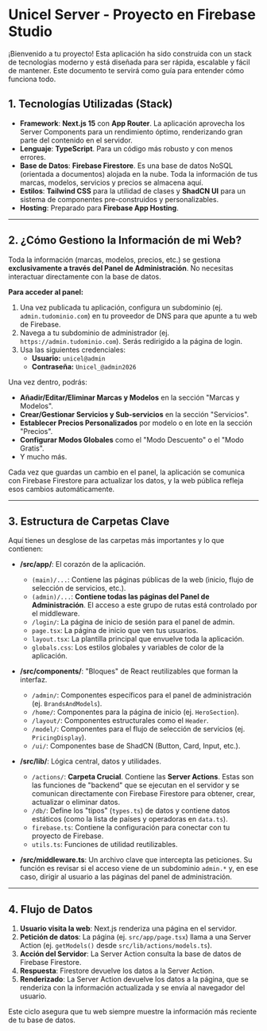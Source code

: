 # Unicel Server - Proyecto en Firebase Studio

¡Bienvenido a tu proyecto! Esta aplicación ha sido construida con un stack de tecnologías moderno y está diseñada para ser rápida, escalable y fácil de mantener. Este documento te servirá como guía para entender cómo funciona todo.

## 1. Tecnologías Utilizadas (Stack)

- **Framework**: **Next.js 15** con **App Router**. La aplicación aprovecha los Server Components para un rendimiento óptimo, renderizando gran parte del contenido en el servidor.
- **Lenguaje**: **TypeScript**. Para un código más robusto y con menos errores.
- **Base de Datos**: **Firebase Firestore**. Es una base de datos NoSQL (orientada a documentos) alojada en la nube. Toda la información de tus marcas, modelos, servicios y precios se almacena aquí.
- **Estilos**: **Tailwind CSS** para la utilidad de clases y **ShadCN UI** para un sistema de componentes pre-construidos y personalizables.
- **Hosting**: Preparado para **Firebase App Hosting**.

---

## 2. ¿Cómo Gestiono la Información de mi Web?

Toda la información (marcas, modelos, precios, etc.) se gestiona **exclusivamente a través del Panel de Administración**. No necesitas interactuar directamente con la base de datos.

**Para acceder al panel:**
1.  Una vez publicada tu aplicación, configura un subdominio (ej. `admin.tudominio.com`) en tu proveedor de DNS para que apunte a tu web de Firebase.
2.  Navega a tu subdominio de administrador (ej. `https://admin.tudominio.com`). Serás redirigido a la página de login.
3.  Usa las siguientes credenciales:
    - **Usuario:** `unicel@admin`
    - **Contraseña:** `Unicel_@admin2026`

Una vez dentro, podrás:
- **Añadir/Editar/Eliminar Marcas y Modelos** en la sección "Marcas y Modelos".
- **Crear/Gestionar Servicios y Sub-servicios** en la sección "Servicios".
- **Establecer Precios Personalizados** por modelo o en lote en la sección "Precios".
- **Configurar Modos Globales** como el "Modo Descuento" o el "Modo Gratis".
- Y mucho más.

Cada vez que guardas un cambio en el panel, la aplicación se comunica con Firebase Firestore para actualizar los datos, y la web pública refleja esos cambios automáticamente.

---

## 3. Estructura de Carpetas Clave

Aquí tienes un desglose de las carpetas más importantes y lo que contienen:

- **/src/app/**: El corazón de la aplicación.
  - `(main)/...`: Contiene las páginas públicas de la web (inicio, flujo de selección de servicios, etc.).
  - `(admin)/...`: **Contiene todas las páginas del Panel de Administración**. El acceso a este grupo de rutas está controlado por el middleware.
  - `/login/`: La página de inicio de sesión para el panel de admin.
  - `page.tsx`: La página de inicio que ven tus usuarios.
  - `layout.tsx`: La plantilla principal que envuelve toda la aplicación.
  - `globals.css`: Los estilos globales y variables de color de la aplicación.

- **/src/components/**: "Bloques" de React reutilizables que forman la interfaz.
  - `/admin/`: Componentes específicos para el panel de administración (ej. `BrandsAndModels`).
  - `/home/`: Componentes para la página de inicio (ej. `HeroSection`).
  - `/layout/`: Componentes estructurales como el `Header`.
  - `/model/`: Componentes para el flujo de selección de servicios (ej. `PricingDisplay`).
  - `/ui/`: Componentes base de ShadCN (Button, Card, Input, etc.).

- **/src/lib/**: Lógica central, datos y utilidades.
  - `/actions/`: **Carpeta Crucial**. Contiene las **Server Actions**. Estas son las funciones de "backend" que se ejecutan en el servidor y se comunican directamente con Firebase Firestore para obtener, crear, actualizar o eliminar datos.
  - `/db/`: Define los "tipos" (`types.ts`) de datos y contiene datos estáticos (como la lista de países y operadoras en `data.ts`).
  - `firebase.ts`: Contiene la configuración para conectar con tu proyecto de Firebase.
  - `utils.ts`: Funciones de utilidad reutilizables.

- **/src/middleware.ts**: Un archivo clave que intercepta las peticiones. Su función es revisar si el acceso viene de un subdominio `admin.*` y, en ese caso, dirigir al usuario a las páginas del panel de administración.

---

## 4. Flujo de Datos

1.  **Usuario visita la web**: Next.js renderiza una página en el servidor.
2.  **Petición de datos**: La página (ej. `src/app/page.tsx`) llama a una Server Action (ej. `getModels()` desde `src/lib/actions/models.ts`).
3.  **Acción del Servidor**: La Server Action consulta la base de datos de Firebase Firestore.
4.  **Respuesta**: Firestore devuelve los datos a la Server Action.
5.  **Renderizado**: La Server Action devuelve los datos a la página, que se renderiza con la información actualizada y se envía al navegador del usuario.

Este ciclo asegura que tu web siempre muestre la información más reciente de tu base de datos.
